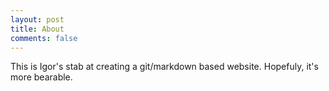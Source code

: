 ```yaml
---
layout: post
title: About
comments: false
---
```


This is Igor's stab at creating a git/markdown based website. Hopefuly, it's more bearable.
